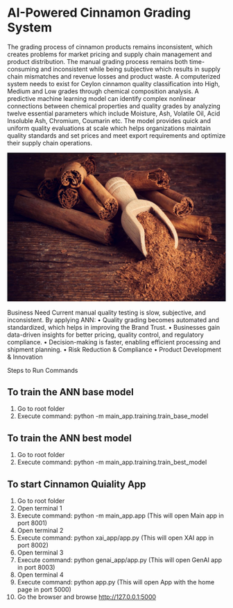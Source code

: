 # AI-Powered Cinnamon Grading System

The grading process of cinnamon products remains inconsistent, which creates problems for market pricing and supply chain management and product distribution. The manual grading process remains both time-consuming and inconsistent while being subjective which results in supply chain mismatches and revenue losses and product waste. A computerized system needs to exist for Ceylon cinnamon quality classification into High, Medium and Low grades through chemical composition analysis. A predictive machine learning model can identify complex nonlinear connections between chemical properties and quality grades by analyzing twelve essential parameters which include Moisture, Ash, Volatile Oil, Acid Insoluble Ash, Chromium, Coumarin etc. The model provides quick and uniform quality evaluations at scale which helps organizations maintain quality standards and set prices and meet export requirements and optimize their supply chain operations.

<img src="https://github.com/mdpw/msc-ai-cw/blob/main/frontend/static/images/ceylon-cinnamon.jpg" style="max-width: 100%; height: auto;">

Business Need
Current manual quality testing is slow, subjective, and inconsistent. By applying ANN:
•	Quality grading becomes automated and standardized, which helps in improving the Brand Trust.
•	Businesses gain data-driven insights for better pricing, quality control, and regulatory compliance.
•	Decision-making is faster, enabling efficient processing and shipment planning.
•	Risk Reduction & Compliance
•	Product Development & Innovation



Steps to Run Commands

## To train the ANN base model 
1. Go to root folder
2. Execute command: python -m main_app.training.train_base_model  

## To train the ANN best model 
1. Go to root folder
2. Execute command: python -m main_app.training.train_best_model 

## To start Cinnamon Quiality App
1. Go to root folder
2. Open terminal 1
3. Execute command: python -m main_app.app (This will open Main app in port 8001)
4. Open terminal 2
5. Execute command: python xai_app/app.py (This will open XAI app in port 8002)
6. Open terminal 3
7. Execute command: python genai_app/app.py (This will open GenAI app in port 8003)
8. Open terminal 4
9. Execute command: python app.py (This will open App with the home page in port 5000)
10. Go the browser and browse http://127.0.0.1:5000
